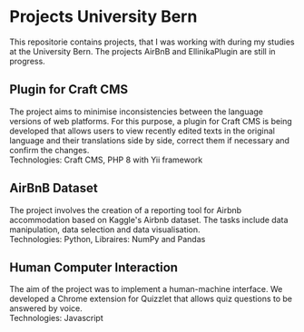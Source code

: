 # Projects University Bern

This repositorie contains projects, that I was working with during my studies at the University Bern. 
The projects AirBnB and EllinikaPlugin are still in progress. 
## Plugin for Craft CMS

The project aims to minimise inconsistencies between the language versions of web platforms. For this purpose, a plugin for Craft CMS is being developed that allows users to view recently edited texts in the original language and their translations side by side, correct them if necessary and confirm the changes.<br>
Technologies: Craft CMS, PHP 8 with Yii framework
## AirBnB Dataset
The project involves the creation of a reporting tool for Airbnb accommodation based on Kaggle's Airbnb dataset. The tasks include data manipulation, data selection and data visualisation.<br>
Technologies: Python, Libraires: NumPy and Pandas

## Human Computer Interaction
The aim of the project was to implement a human-machine interface. We developed a Chrome extension for Quizzlet that allows quiz questions to be answered by voice.<br>
Technologies: Javascript
